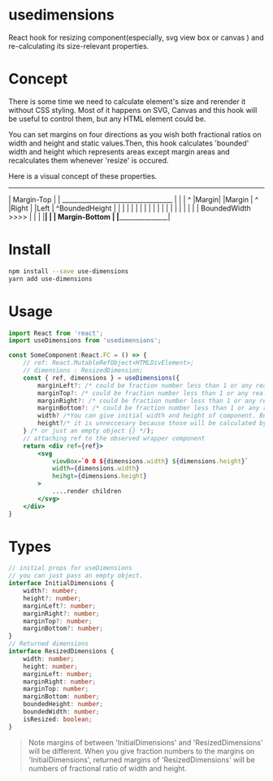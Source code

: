 # usedimensions
React hook for resizing component(especially, svg view box or canvas ) and re-calculating its size-relevant properties.

# Concept

There is some time we need to calculate element's size and rerender it without CSS styling. 
Most of it happens on SVG, Canvas and this hook will be useful to control them,
 but any HTML element could be.

You can set margins on four directions as you wish both fractional ratios on width and height and static values.Then, this hook calculates 'bounded' width and height which represents
areas except margin areas and recalculates them whenever 'resize' is occured.

Here is a visual concept of these properties.

--------------------------------------------------
|           Margin-Top                            |
|        __________________________________       |
|       |  ^                               |Margin|
|Margin |  ^                               |Right |
|Left   |  ^BoundedHeight                  |      |
|       |                                  |      |
|       |                                  |      |
|       |                                  |      |
|       |                                  |      |
|       |      BoundedWidth >>>>           |      |
|       |__________________________________|      |
|            Margin-Bottom                        |
|_________________________________________________|

# Install

```sh
npm install --save use-dimensions
yarn add use-dimensions
```
# Usage
```jsx
import React from 'react';
import useDimensions from 'usedimensions';

const SomeComponent:React.FC = () => {
    // ref: React.MutableRefObject<HTMLDivElement>;
    // dimensions : ResizedDimension; 
    const { ref, dimensions } = useDimensions({
        marginLeft?: /* could be fraction number less than 1 or any real number */
        marginTop?: /* could be fraction number less than 1 or any real number */
        marginRight?: /* could be fraction number less than 1 or any real number */
        marginBottom?: /* could be fraction number less than 1 or any real number */
        width? /*You can give initial width and height of component. But,*/
        height?/* it is unneccesary because those will be calculated by resize observer and updated*/
    } /* or just an empty object {} */);
    // attaching ref to the observed wrapper component
    return <div ref={ref}>
        <svg
            viewBox=`0 0 ${dimensions.width} ${dimensions.height}`
            width={dimensions.width}
            heihgt={dimensions.height}
        >
            ....render children
        </svg>
    </div> 
} 
```

# Types
```typescript
// initial props for useDimensions
// you can just pass an empty object.
interface InitialDimensions {
    width?: number;
    height?: number;
    marginLeft?: number;
    marginRight?: number;
    marginTop?: number;
    marginBottom?: number;
}
// Returned dimensions 
interface ResizedDimensions {
    width: number;
    height: number;
    marginLeft: number;
    marginRight: number;
    marginTop: number;
    marginBottom: number;
    boundedHeight: number;
    boundedWidth: number;
    isResized: boolean;
}
```
> Note
    margins of between 'InitialDimensions' and 'ResizedDimensions' will be different.
    When you give fraction numbers to the margins on 'InitialDimensions', 
    returned margins of 'ResizedDimensions' will be numbers of fractional ratio of width and height.
       